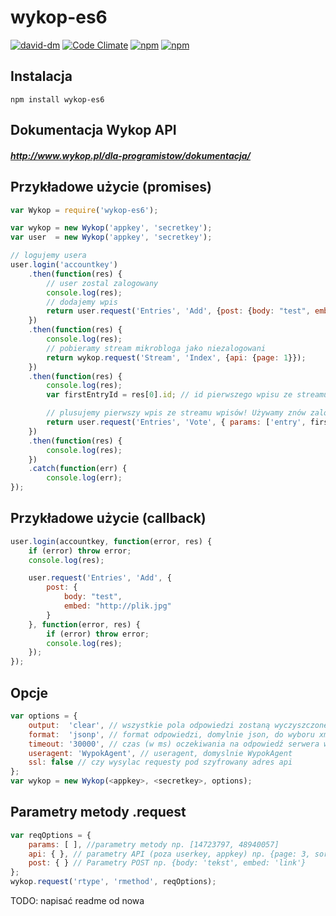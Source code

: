 # wykop-es6
[![david-dm](https://david-dm.org/bnt44/wykop-es6.svg)](https://david-dm.org/bnt44/wykop-es6)
[![Code Climate](https://codeclimate.com/github/bnt44/wykop-es6/badges/gpa.svg)](https://codeclimate.com/github/bnt44/wykop-es6)
[![npm](https://img.shields.io/npm/v/wykop-es6.svg)](https://www.npmjs.com/package/wykop-es6)
[![npm](https://img.shields.io/npm/l/wykop-es6.svg)](https://www.npmjs.com/package/wykop-es6)

## Instalacja
```
npm install wykop-es6
```
## Dokumentacja Wykop API
##### http://www.wykop.pl/dla-programistow/dokumentacja/

## Przykładowe użycie (promises)

```javascript
var Wykop = require('wykop-es6');

var wykop = new Wykop('appkey', 'secretkey');
var user  = new Wykop('appkey', 'secretkey');

// logujemy usera
user.login('accountkey')
	.then(function(res) {
		// user zostal zalogowany
		console.log(res);
		// dodajemy wpis
		return user.request('Entries', 'Add', {post: {body: "test", embed: "http://plik.jpg"}});
	})
	.then(function(res) {
		console.log(res);
		// pobieramy stream mikrobloga jako niezalogowani
		return wykop.request('Stream', 'Index', {api: {page: 1}});
	})
	.then(function(res) {
		console.log(res);
		var firstEntryId = res[0].id; // id pierwszego wpisu ze streamu

		// plusujemy pierwszy wpis ze streamu wpisów! Używamy znów zalogowanej instancji klasy Wykop - user
		return user.request('Entries', 'Vote', { params: ['entry', firstEntryId] });
	})
	.then(function(res) {
		console.log(res);
	})
	.catch(function(err) {
		console.log(err);
});
```
## Przykładowe użycie (callback)
```javascript
user.login(accountkey, function(error, res) {
	if (error) throw error;
	console.log(res);

	user.request('Entries', 'Add', {
		post: {
			body: "test",
			embed: "http://plik.jpg"
		}
	}, function(error, res) {
		if (error) throw error;
		console.log(res);
	});
});
```

## Opcje
```javascript
var options = {
	output:  'clear', // wszystkie pola odpowiedzi zostaną wyczyszczone z kodu HTML.
	format:  'jsonp', // format odpowiedzi, domylnie json, do wyboru xml lub jsonp
	timeout: '30000', // czas (w ms) oczekiwania na odpowiedź serwera wykopu, domyślnie 30000ms (30 sekund)
	useragent: 'WypokAgent', // useragent, domyslnie WypokAgent
	ssl: false // czy wysylac requesty pod szyfrowany adres api
};
var wykop = new Wykop(<appkey>, <secretkey>, options);
```

## Parametry metody .request
```javascript
var reqOptions = {
	params: [ ], //parametry metody np. [14723797, 48940057]
	api: { }, // parametry API (poza userkey, appkey) np. {page: 3, sort: 'votes'}
	post: { } // Parametry POST np. {body: 'tekst', embed: 'link'}
};
wykop.request('rtype', 'rmethod', reqOptions);
```
TODO: napisać readme od nowa
